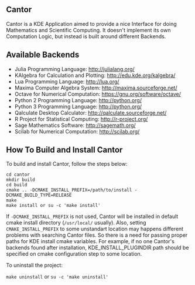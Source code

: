 ## Cantor

Cantor is a KDE Application aimed to provide a nice Interface
for doing Mathematics and Scientific Computing. It doesn't implement
its own Computation Logic, but instead is built around different
Backends.

## Available Backends

- Julia Programming Language: http://julialang.org/
- KAlgebra for Calculation and Plotting: http://edu.kde.org/kalgebra/
- Lua Programming Language: http://lua.org/
- Maxima Computer Algebra System: http://maxima.sourceforge.net/
- Octave for Numerical Computation: https://gnu.org/software/octave/
- Python 2 Programming Language: http://python.org/
- Python 3 Programming Language: http://python.org/
- Qalculate Desktop Calculator: http://qalculate.sourceforge.net/
- R Project for Statistical Computing: http://r-project.org/
- Sage Mathematics Software: http://sagemath.org/
- Scilab for Numerical Computation: http://scilab.org/

## How To Build and Install Cantor

To build and install Cantor, follow the steps below:

```
cd cantor
mkdir build
cd build
cmake .. -DCMAKE_INSTALL_PREFIX=/path/to/install -DCMAKE_BUILD_TYPE=RELEASE
make
make install or su -c 'make install'
```

If `-DCMAKE_INSTALL_PREFIX` is not used, Cantor will be installed in
default cmake install directory (`/usr/local/` usually).
Also, setting `CMAKE_INSTALL_PREFIX` to some unstandart location may happens different problems
with searching Cantor files. So there is a need for passing proper paths for KDE install cmake variables.
For example, if no one Cantor's backends found after installation, KDE_INSTALL_PLUGINDIR path should
be specified on cmake configuration step to some location.

To uninstall the project:

`make uninstall` or `su -c 'make uninstall'`
